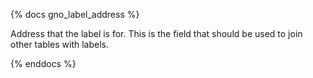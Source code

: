 {% docs gno_label_address %}

Address that the label is for. This is the field that should be used to join other tables with labels. 

{% enddocs %}